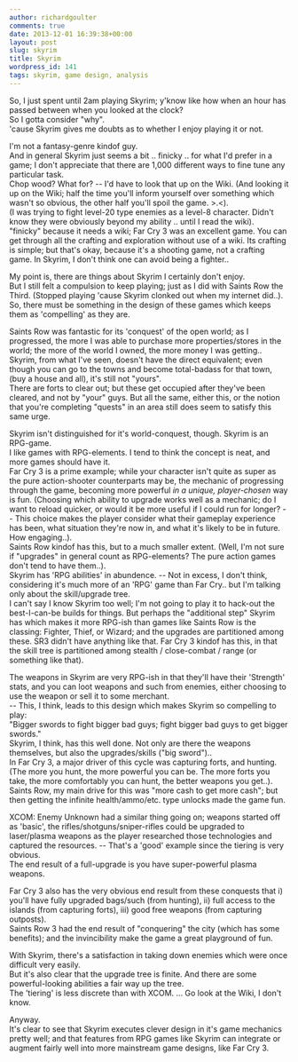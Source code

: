 ```yaml
---
author: richardgoulter
comments: true
date: 2013-12-01 16:39:38+00:00
layout: post
slug: skyrim
title: Skyrim
wordpress_id: 141
tags: skyrim, game design, analysis
---
```


So, I just spent until 2am playing Skyrim; y'know like how when an hour has passed between when you looked at the clock?  
So I gotta consider "why".  
'cause Skyrim gives me doubts as to whether I enjoy playing it or not.

I'm not a fantasy-genre kindof guy.  
And in general Skyrim just seems a bit .. finicky .. for what I'd prefer in a game; I don't appreciate that there are 1,000 different ways
to fine tune any particular task.  
Chop wood? What for? -- I'd have to look that up on the Wiki. (And looking it up on the Wiki; half the time you'll inform yourself over something
which wasn't so obvious, the other half you'll spoil the game. >.<).  
(I was trying to fight level-20 type enemies as a level-8 character. Didn't know they were obviously beyond my ability .. until I read the wiki).  
"finicky" because it needs a wiki; Far Cry 3 was an excellent game. You can get through all the crafting and exploration without use of a wiki.
Its crafting is simple; but that's okay, because it's a shooting game, not a crafting game. In Skyrim, I don't think one can avoid being a fighter..

My point is, there are things about Skyrim I certainly don't enjoy.  
But I still felt a compulsion to keep playing; just as I did with Saints Row the Third. (Stopped playing 'cause Skyrim clonked out when my internet did..).  
So, there must be something in the design of these games which keeps them as 'compelling' as they are.

Saints Row was fantastic for its 'conquest' of the open world; as I progressed, the more I was able to purchase more properties/stores in the world;
the more of the world I owned, the more money I was getting..  
Skyrim, from what I've seen, doesn't have the direct equivalent; even though you can go to the towns and become total-badass for that town, (buy a house and all),
it's still not "yours".  
There are forts to clear out; but these get occupied after they've been cleared, and not by "your" guys. But all the same, either this, or the notion that
you're completing "quests" in an area still does seem to satisfy this same urge.

Skyrim isn't distinguished for it's world-conquest, though. Skyrim is an RPG-game.  
I like games with RPG-elements. I tend to think the concept is neat, and more games should have it.  
Far Cry 3 is a prime example; while your character isn't quite as super as the pure action-shooter counterparts may be, the mechanic of progressing
through the game, becoming more powerful *in a unique, player-chosen* way is fun. (Choosing which ability to upgrade works well as a mechanic; do I
want to reload quicker, or would it be more useful if I could run for longer? -- This choice makes the player consider what their gameplay experience has
been, what situation they're now in, and what it's likely to be in future. How engaging..).  
Saints Row kindof has this, but to a much smaller extent. (Well, I'm not sure if "upgrades" in general count as RPG-elements? The pure action games don't
tend to have them..).  
Skyrim has 'RPG abilities' in abundence. -- Not in excess, I don't think, considering it's much more of an 'RPG' game than Far Cry.. but I'm talking only about
the skill/upgrade tree.  
I can't say I know Skyrim too well; I'm not going to play it to hack-out the best-I-can-be builds for things. But perhaps the "additional step" Skyrim has which
makes it more RPG-ish than games like Saints Row is the classing: Fighter, Thief, or Wizard; and the upgrades are partitioned among these. SR3 didn't have anything
like that. Far Cry 3 kindof has this, in that the skill tree is partitioned among stealth / close-combat / range (or something like that).

The weapons in Skyrim are very RPG-ish in that they'll have their 'Strength' stats, and you can loot weapons and such from enemies, either choosing to use the weapon
or sell it to some merchant.  
-- This, I think, leads to this design which makes Skyrim so compelling to play:  
"Bigger swords to fight bigger bad guys; fight bigger bad guys to get bigger swords."  
Skyrim, I think, has this well done. Not only are there the weapons themselves, but also the upgrades/skills ("big sword")..  
In Far Cry 3, a major driver of this cycle was capturing forts, and hunting. (The more you hunt, the more powerful you can be. The more forts you take,
the more comfortably you can hunt, the better weapons you get..).  
Saints Row, my main drive for this was "more cash to get more cash"; but then getting the infinite health/ammo/etc. type unlocks made the game fun.

XCOM: Enemy Unknown had a similar thing going on; weapons started off as 'basic', the rifles/shotguns/sniper-rifles could be upgraded to laser/plasma weapons as the
player researched those technologies and captured the resources. -- That's a 'good' example since the tiering is very obvious.  
The end result of a full-upgrade is you have super-powerful plasma weapons.

Far Cry 3 also has the very obvious end result from these conquests that i) you'll have fully upgraded bags/such (from hunting), ii) full access to the islands
(from capturing forts), iii) good free weapons (from capturing outposts).  
Saints Row 3 had the end result of "conquering" the city (which has some benefits); and the invincibility make the game a great playground of fun.

With Skyrim, there's a satisfaction in taking down enemies which were once difficult very easily.  
But it's also clear that the upgrade tree is finite. And there are some powerful-looking abilities a fair way up the tree.  
The 'tiering' is less discrete than with XCOM. ... Go look at the Wiki, I don't know.

Anyway.  
It's clear to see that Skyrim executes clever design in it's game mechanics pretty well; and that features from RPG games like Skyrim can integrate or augment
fairly well into more mainstream game designs, like Far Cry 3.
